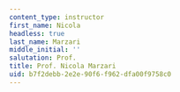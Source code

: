 ```yaml
---
content_type: instructor
first_name: Nicola
headless: true
last_name: Marzari
middle_initial: ''
salutation: Prof.
title: Prof. Nicola Marzari
uid: b7f2debb-2e2e-90f6-f962-dfa00f9758c0
---
```

